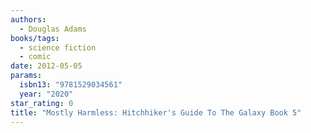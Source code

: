 ```yaml
---
authors:
  - Douglas Adams
books/tags:
  - science fiction
  - comic
date: 2012-05-05
params:
  isbn13: "9781529034561"
  year: "2020"
star_rating: 0
title: "Mostly Harmless: Hitchhiker's Guide To The Galaxy Book 5"
---
```


<!--more-->
